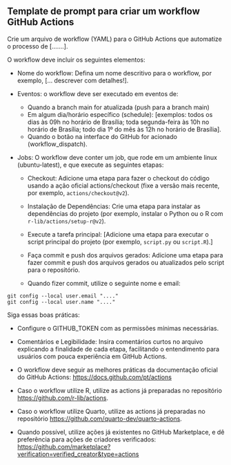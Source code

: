 ## Template de prompt para criar um workflow GitHub Actions

Crie um arquivo de workflow (YAML) para o GitHub Actions que automatize o processo de [.......]. 

O workflow deve incluir os seguintes elementos:

- Nome do workflow: Defina um nome descritivo para o workflow, por exemplo, [... descrever com detalhes!].

- Eventos: o workflow deve ser executado em eventos de:
  - Quando a branch main for atualizada (push para a branch main)
  - Em algum dia/horário específico (schedule): [exemplos: todos os dias às 09h no horário de Brasília; toda segunda-feira às 10h no horário de Brasília; todo dia 1º do mês às 12h no horário de Brasília].
  - Quando o botão na interface do GitHub for acionado (workflow_dispatch).

- Jobs: O workflow deve conter um job, que rode em um ambiente linux (ubuntu-latest), e que execute as seguintes etapas:

  - Checkout: Adicione uma etapa para fazer o checkout do código usando a ação oficial actions/checkout (fixe a versão mais recente, por exemplo, `actions/checkout@v2`).

  - Instalação de Dependências: Crie uma etapa para instalar as dependências do projeto (por exemplo, instalar o Python ou o R com `r-lib/actions/setup-r@v2`).
  
  - Execute a tarefa principal: [Adicione uma etapa para executar o script principal do projeto (por exemplo, `script.py` ou `script.R`).]
  
  - Faça commit e push dos arquivos gerados: Adicione uma etapa para fazer commit e push dos arquivos gerados ou atualizados pelo script para o repositório. 
  
  - Quando fizer commit, utilize o seguinte nome e email:
  
```
git config --local user.email "...."
git config --local user.name "...."
```  

Siga essas boas práticas:

- Configure o GITHUB_TOKEN com as permissões mínimas necessárias.

- Comentários e Legibilidade: Insira comentários curtos no arquivo explicando a finalidade de cada etapa, facilitando o entendimento para usuários com pouca experiência em GitHub Actions.
        
- O workflow deve seguir as melhores práticas da documentação oficial do GitHub Actions: https://docs.github.com/pt/actions

- Caso o workflow utilize R, utilize as actions já preparadas no repositório https://github.com/r-lib/actions.

- Caso o workflow utilize Quarto, utilize as actions já preparadas no repositório https://github.com/quarto-dev/quarto-actions.

- Quando possível, utilize ações já existentes no GitHub Marketplace, e dê preferência para ações de criadores verificados: https://github.com/marketplace?verification=verified_creator&type=actions

